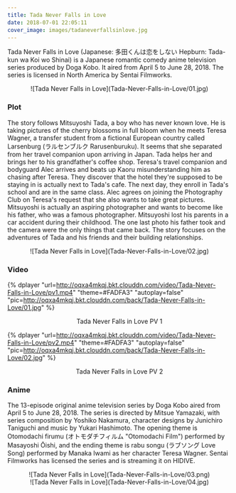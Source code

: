 ```yaml
---
title: Tada Never Falls in Love
date: 2018-07-01 22:05:11
cover_image: images/tadaneverfallsinlove.jpg
---
```

Tada Never Falls in Love (Japanese: 多田くんは恋をしない Hepburn: Tada-kun wa Koi wo Shinai) is a Japanese romantic comedy anime television series produced by Doga Kobo. It aired from April 5 to June 28, 2018. The series is licensed in North America by Sentai Filmworks.

<center>![Tada Never Falls in Love](Tada-Never-Falls-in-Love/01.jpg)</center>

### Plot
The story follows Mitsuyoshi Tada, a boy who has never known love. He is taking pictures of the cherry blossoms in full bloom when he meets Teresa Wagner, a transfer student from a fictional European country called Larsenburg (ラルセンブルク Rarusenburuku). It seems that she separated from her travel companion upon arriving in Japan. Tada helps her and brings her to his grandfather's coffee shop. Teresa's travel companion and bodyguard Alec arrives and beats up Kaoru misunderstanding him as chasing after Teresa. They discover that the hotel they're supposed to be staying in is actually next to Tada's cafe. The next day, they enroll in Tada's school and are in the same class. Alec agrees on joining the Photography Club on Teresa's request that she also wants to take great pictures. Mitsuyoshi is actually an aspiring photographer and wants to become like his father, who was a famous photographer. Mitsuyoshi lost his parents in a car accident during their childhood. The one last photo his father took and the camera were the only things that came back. The story focuses on the adventures of Tada and his friends and their building relationships.

<center>![Tada Never Falls in Love](Tada-Never-Falls-in-Love/02.jpg)</center>

### Video
{% dplayer "url=http://oqxa4mkqj.bkt.clouddn.com/video/Tada-Never-Falls-in-Love/pv1.mp4"  "theme=#FADFA3" "autoplay=false" "pic=http://oqxa4mkqj.bkt.clouddn.com/back/Tada-Never-Falls-in-Love/01.jpg" %}
<center>Tada Never Falls in Love PV 1</center>

{% dplayer "url=http://oqxa4mkqj.bkt.clouddn.com/video/Tada-Never-Falls-in-Love/pv2.mp4"  "theme=#FADFA3" "autoplay=false" "pic=http://oqxa4mkqj.bkt.clouddn.com/back/Tada-Never-Falls-in-Love/02.jpg" %}
<center>Tada Never Falls in Love PV 2</center>

### Anime
The 13-episode original anime television series by Doga Kobo aired from April 5 to June 28, 2018. The series is directed by Mitsue Yamazaki, with series composition by Yoshiko Nakamura, character designs by Junichiro Taniguchi and music by Yukari Hashimoto. The opening theme is Otomodachi firumu (オトモダチフィルム "Otomodachi Film") performed by Masayoshi Ōishi, and the ending theme is rabu songu (ラブソング Love Song) performed by Manaka Iwami as her character Teresa Wagner. Sentai Filmworks has licensed the series and is streaming it on HIDIVE.

<center>![Tada Never Falls in Love](Tada-Never-Falls-in-Love/03.png)</center>

<center>![Tada Never Falls in Love](Tada-Never-Falls-in-Love/04.jpg)</center>
